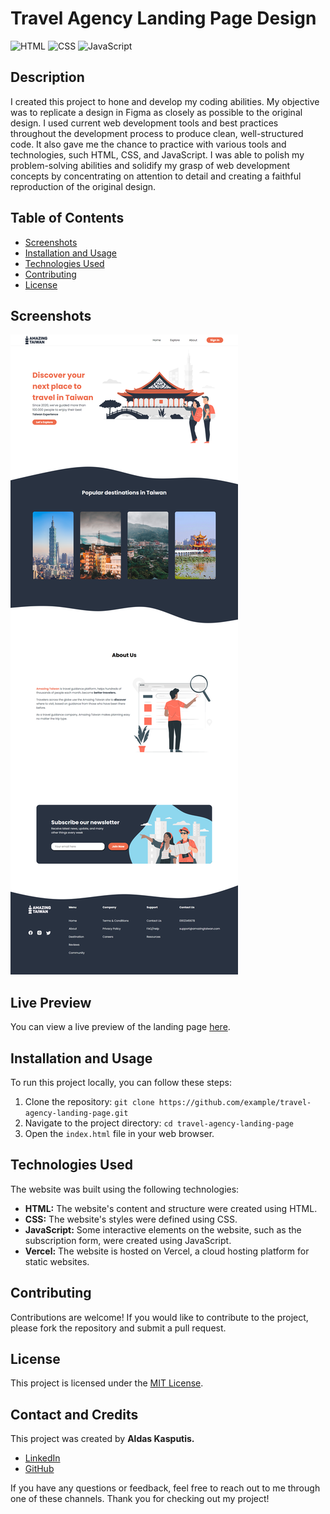 # Travel Agency Landing Page Design

![HTML](https://img.shields.io/badge/HTML-5-orange?style=flat-square&logo=html5)
![CSS](https://img.shields.io/badge/CSS-3-blue?style=flat-square&logo=css3)
![JavaScript](https://img.shields.io/badge/JavaScript-ES6-yellow?style=flat-square&logo=javascript)

## Description

I created this project to hone and develop my coding abilities. My objective was to replicate a design in Figma as closely as possible to the original design. I used current web development tools and best practices throughout the development process to produce clean, well-structured code. It also gave me the chance to practice with various tools and technologies, such HTML, CSS, and JavaScript. I was able to polish my problem-solving abilities and solidify my grasp of web development concepts by concentrating on attention to detail and creating a faithful reproduction of the original design.

## Table of Contents

- [Screenshots](#screenshots)
- [Installation and Usage](#installation-and-usage)
- [Technologies Used](#technologies-used)
- [Contributing](#contributing)
- [License](#license)

## Screenshots

![landing-page](assets/landing-page.png)

## Live Preview

You can view a live preview of the landing page [here](https://travel-agency-landing-page-design-git-feature-rea-956f4c-aldask.vercel.app/).

## Installation and Usage

To run this project locally, you can follow these steps:

1. Clone the repository: `git clone https://github.com/example/travel-agency-landing-page.git`
2. Navigate to the project directory: `cd travel-agency-landing-page`
3. Open the `index.html` file in your web browser.

## Technologies Used

The website was built using the following technologies:

- **HTML:** The website's content and structure were created using HTML.
- **CSS:** The website's styles were defined using CSS.
- **JavaScript:** Some interactive elements on the website, such as the subscription form, were created using JavaScript.
- **Vercel:** The website is hosted on Vercel, a cloud hosting platform for static websites.

## Contributing

Contributions are welcome! If you would like to contribute to the project, please fork the repository and submit a pull request.

## License

This project is licensed under the [MIT License](https://opensource.org/licenses/MIT).

## Contact and Credits

This project was created by **Aldas Kasputis.**

- [LinkedIn](https://www.linkedin.com/in/aldas-k-2ab99b1b4/)
- [GitHub](https://github.com/aldask)

If you have any questions or feedback, feel free to reach out to me through one of these channels. Thank you for checking out my project!
